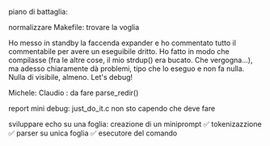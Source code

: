 piano di battaglia: 

normalizzare Makefile:
	trovare la voglia

Ho messo in standby la faccenda expander e ho commentato tutto il commentabile per avere un eseguibile dritto.
Ho fatto in modo che compilasse (fra le altre cose, il mio strdup() era bucato. Che vergogna...), ma adesso
chiaramente dà problemi, tipo che lo eseguo e non fa nulla. Nulla di visibile, almeno. Let's debug!

Michele: 
Claudio : da fare parse_redir()

report mini debug: just_do_it.c non sto capendo che deve fare

sviluppare echo su una foglia:
	creazione di un miniprompt ✅
	tokenizazzione ✅
	parser su unica foglia ✅
	esecutore del comando
